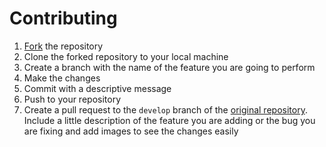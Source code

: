 # Contributing

1. [Fork](https://github.com/PS-G1-Lab/control-horas-api/fork) the repository
2. Clone the forked repository to your local machine
3. Create a branch with the name of the feature you are going to perform
4. Make the changes
5. Commit with a descriptive message
6. Push to your repository
7. Create a pull request to the `develop` branch of the [original repository](https://github.com/PS-G1-Lab/control-horas-api). Include a little description of the feature you are adding or the bug you are fixing and add images to see the changes easily
